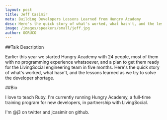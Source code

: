 ```yaml
---
layout: post
title: Jeff Casimir
meta: Building Developers Lessons Learned from Hungry Academy
desc: Here's the quick story of what's worked, what hasn't, and the lessons learned as we try to solve the developer shortage.
image: /images/speakers/small/jeff.jpg
author: GORUCO
---
```


##Talk Description

Earlier this year we started Hungry Academy with 24 people, most of them with no programming experience whatsoever, and a plan to get them ready for the LivingSocial engineering team in five months. Here's the quick story of what's worked, what hasn't, and the lessons learned as we try to solve the developer shortage.

##Bio

I love to teach Ruby. I'm currently running Hungry Academy, a full-time training program for new developers, in partnership with LivingSocial.

I'm @j3 on twitter and jcasimir on github.